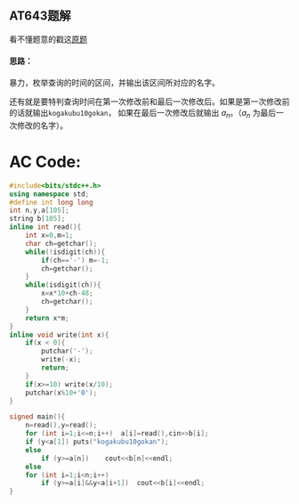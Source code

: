 ## AT643题解

看不懂题意的戳这[原题](https://atcoder.jp/contests/kupc2013/tasks/kupc2013_a)

#### 思路：

暴力，枚举查询的时间的区间，并输出该区间所对应的名字。

还有就是要特判查询时间在第一次修改前和最后一次修改后。如果是第一次修改前的话就输出`kogakubu10gokan`，
如果在最后一次修改后就输出 $a_n$。（$a_n$ 为最后一次修改的名字）。

# AC Code:
```cpp
#include<bits/stdc++.h>
using namespace std;
#define int long long
int n,y,a[105];
string b[105];
inline int read(){
	int x=0,m=1;
	char ch=getchar();
	while(!isdigit(ch)){
		if(ch=='-') m=-1;
		ch=getchar();
	}
	while(isdigit(ch)){
		x=x*10+ch-48;
		ch=getchar();
	}
	return x*m;
}
inline void write(int x){
	if(x < 0){
		putchar('-');
		write(-x);
		return;
	}
	if(x>=10) write(x/10);
	putchar(x%10+'0');
}

signed main(){
	n=read(),y=read();
	for (int i=1;i<=n;i++)	a[i]=read(),cin>>b[i];
	if (y<a[1])	puts("kogakubu10gokan");
	else 
		if (y>=a[n])	cout<<b[n]<<endl;
	else 
	for (int i=1;i<n;i++) 
		if (y>=a[i]&&y<a[i+1])	cout<<b[i]<<endl;
}
```
